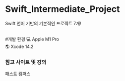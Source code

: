 # Swift_Intermediate_Project
Swift 언어 기반의 기본적인 프로젝트 7개!

<br>
#개발 환경
💻 Apple M1 Pro <br>
🌎 Xcode 14.2

<br>

### 참고 사이트 및 강의
패스트 캠퍼스
